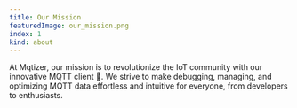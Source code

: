 ```yaml
---
title: Our Mission
featuredImage: our_mission.png
index: 1
kind: about
---
```


At Mqtizer, our mission is to revolutionize the IoT community with our innovative MQTT client 🚀. We strive to make debugging, managing, and optimizing MQTT data effortless and intuitive for everyone, from developers to enthusiasts.
